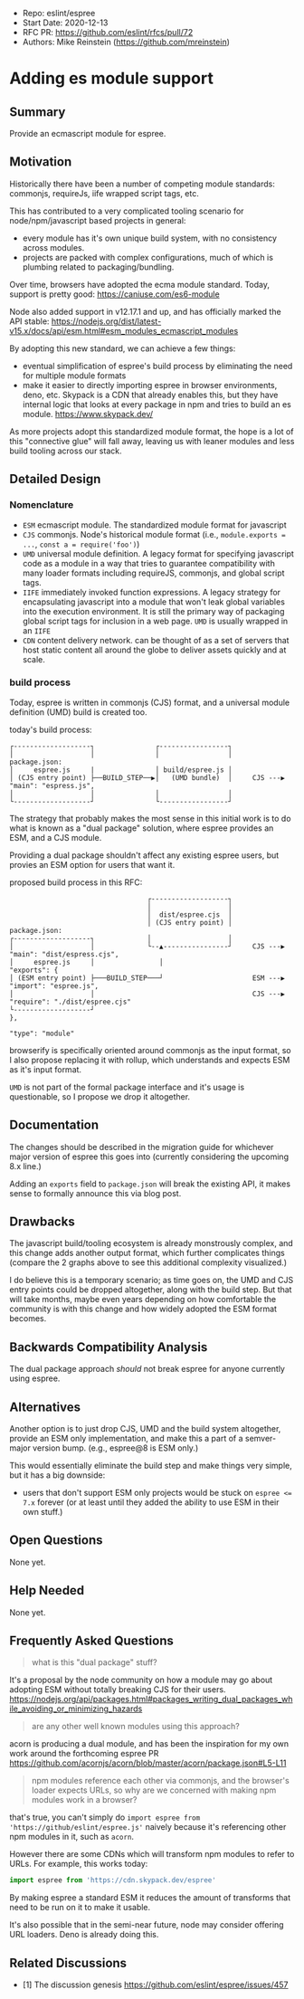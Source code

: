 - Repo: eslint/espree
- Start Date: 2020-12-13
- RFC PR: https://github.com/eslint/rfcs/pull/72
- Authors: Mike Reinstein (https://github.com/mreinstein)

# Adding es module support

## Summary

Provide an ecmascript module for espree.


## Motivation

Historically there have been a number of competing module standards: commonjs, requireJs, iife wrapped script tags, etc.

This has contributed to a very complicated tooling scenario for node/npm/javascript based projects in general:
* every module has it's own unique build system, with no consistency across modules.
* projects are packed with complex configurations, much of which is plumbing related to packaging/bundling.

Over time, browsers have adopted the ecma module standard. Today, support is pretty good:
https://caniuse.com/es6-module

Node also added support in v12.17.1 and up, and has officially marked the API stable:
https://nodejs.org/dist/latest-v15.x/docs/api/esm.html#esm_modules_ecmascript_modules


By adopting this new standard, we can achieve a few things:

* eventual simplification of espree's build process by eliminating the need for multiple module formats
* make it easier to directly importing espree in browser environments, deno, etc. Skypack is a CDN that already enables this, but they have internal logic that looks at every package in npm and tries to build an es module. https://www.skypack.dev/

As more projects adopt this standardized module format, the hope is a lot of this "connective glue" will fall away, leaving us with leaner modules and less build tooling across our stack.


## Detailed Design

### Nomenclature

* `ESM` ecmascript module. The standardized module format for javascript
* `CJS` commonjs. Node's historical module format (i.e., `module.exports = ...`, `const a = require('foo')`)
* `UMD` universal module definition. A legacy format for specifying javascript code as a module in a way that tries to guarantee compatibility with many loader formats including requireJS, commonjs, and global script tags.
* `IIFE` immediately invoked function expressions. A legacy strategy for encapsulating javascript into a module that won't leak global variables into the execution environment. It is still the primary way of packaging global script tags for inclusion in a web page. `UMD` is usually wrapped in an `IIFE`
* `CDN` content delivery network. can be thought of as a set of servers that host static content all around the globe to deliver assets quickly and at scale.


### build process

Today, espree is written in commonjs (CJS) format, and a universal module definition (UMD) build is created too.


today's build process:
```
┌-------------------┐               ┌-----------------┐
│                   │               │                 │                package.json:
│     espree.js     |               │ build/espree.js │
│ (CJS entry point) ├──BUILD_STEP──▶│   (UMD bundle)  │     CJS ---▶   "main": "espress.js",
│                   │               │                 │
└-------------------┘               └-----------------┘
```


The strategy that probably makes the most sense in this initial work is to do what is known as a "dual package" solution, where
espree provides an ESM, and a CJS module.

Providing a dual package shouldn't affect any existing espree users, but provies an ESM option for users that want it.


proposed build process in this RFC:
```
                                  ┌-------------------┐
                                  │                   │
                                  │  dist/espree.cjs  │
                                  │ (CJS entry point) │                package.json:
┌-------------------┐             │                   │
│                   │             └--▲----------------┘     CJS ---▶   "main": "dist/espress.cjs",
│     espree.js     │                │                                 "exports": {
│ (ESM entry point) ├───BUILD_STEP───┘                      ESM ---▶     "import": "espree.js",
│                   │                                       CJS ---▶     "require": "./dist/espree.cjs"
└-------------------┘                                                  },
                                                                       "type": "module"
```

browserify is specifically oriented around commonjs as the input format, so I also propose replacing it with rollup, which understands and expects ESM as it's input format.

`UMD` is not part of the formal package interface and it's usage is questionable, so I propose we drop it altogether.


## Documentation

The changes should be described in the migration guide for whichever major version of espree this goes into (currently considering the upcoming 8.x line.)

Adding an `exports` field to `package.json` will break the existing API, it makes sense to formally announce this via blog post.


## Drawbacks

The javascript build/tooling ecosystem is already monstrously complex, and this change adds another output format, which further complicates things (compare the 2 graphs above to see this additional complexity visualized.)

I do believe this is a temporary scenario; as time goes on, the UMD and CJS entry points could be dropped altogether, along with the build step. But that will take months, maybe even years depending on how comfortable the community is with this change and how widely adopted the ESM format becomes.


## Backwards Compatibility Analysis

The dual package approach _should_ not break espree for anyone currently using espree.


## Alternatives

Another option is to  just drop CJS, UMD and the build system altogether, provide an ESM only implementation,
and make this a part of a semver-major version bump. (e.g., espree@8 is ESM only.)

This would essentially eliminate the build step and make things very simple, but it has a big downside:
* users that don't support ESM only projects would be stuck on `espree <= 7.x` forever (or at least until they added the ability to use ESM in their own stuff.)


## Open Questions

None yet.


## Help Needed

None yet.


## Frequently Asked Questions

> what is this "dual package" stuff?

It's a proposal by the node community on how a module may go about adopting ESM without totally breaking CJS for their users. https://nodejs.org/api/packages.html#packages_writing_dual_packages_while_avoiding_or_minimizing_hazards


> are any other well known modules using this approach?

acorn is producing a dual module, and has been the inspiration for my own work around the forthcoming espree PR https://github.com/acornjs/acorn/blob/master/acorn/package.json#L5-L11


> npm modules reference each other via commonjs, and the browser's loader expects URLs, so why are we concerned with making npm modules work in a browser?

that's true, you can't simply do `import espree from 'https://github/eslint/espree.js'` naively because it's referencing other npm modules in it, such as `acorn`.

However there are some CDNs which will transform npm modules to refer to URLs. For example, this works today:

```javascript
import espree from 'https://cdn.skypack.dev/espree'
```

By making espree a standard ESM it reduces the amount of transforms that need to be run on it to make it usable.

It's also possible that in the semi-near future, node may consider offering URL loaders. Deno is already doing this.


## Related Discussions

- [1] The discussion genesis https://github.com/eslint/espree/issues/457
